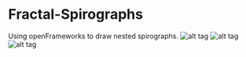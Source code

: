 Fractal-Spirographs
===================

Using openFrameworks to draw nested spirographs.
![alt tag](https://raw.githubusercontent.com/zero-impact/Fractal-Spirographs/master/Images/spirograph%20Output2.png.png)
![alt tag](https://raw.githubusercontent.com/zero-impact/Fractal-Spirographs/master/Images/fractal2.png)
![alt tag](https://raw.githubusercontent.com/zero-impact/Fractal-Spirographs/master/Images/star.png)

